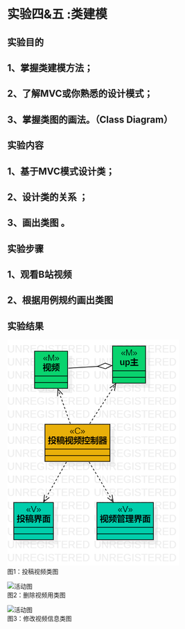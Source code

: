 # 实验四&五 :类建模

## 实验目的

## 1、掌握类建模方法；  
## 2、了解MVC或你熟悉的设计模式；  
## 3、掌握类图的画法。（Class Diagram）  

## 实验内容

## 1、基于MVC模式设计类；    
## 2、设计类的关系 ；  
## 3、画出类图  。  

## 实验步骤

## 1、观看B站视频  
## 2、根据用例规约画出类图  

## 实验结果

![活动图](./投稿类图.png)  
图1：投稿视频类图

  
![活动图](./MyLab_删除视频用类图.png)  
图2：删除视频用类图

![活动图](./MyLab_修改视频信息类图.png)  
图3：修改视频信息类图
